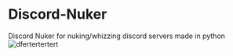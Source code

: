 # Discord-Nuker
Discord Nuker for nuking/whizzing discord servers made in python![dfertertertert](https://user-images.githubusercontent.com/76713140/117554327-9298ea80-b01c-11eb-8886-434a9307b224.png)



